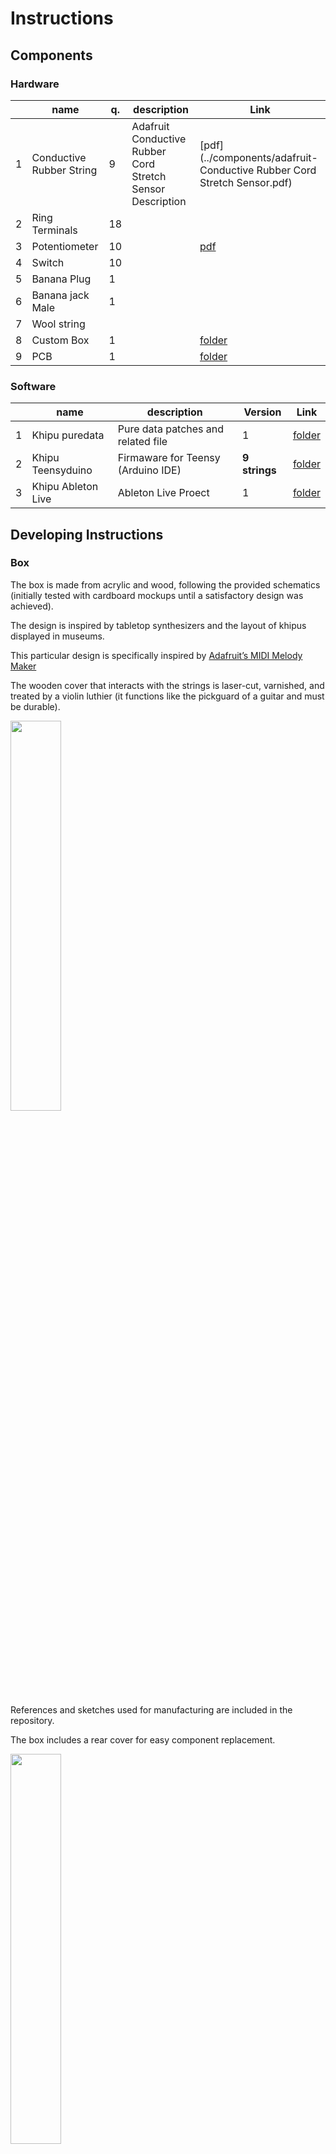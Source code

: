 # Instructions

## Components

### Hardware 
|    | name		          | q.	  | description 	| Link  
|----|------------------|-------|---------------|------------------------------------------------------------------------------|
| 1  | Conductive Rubber String 	| 9	  | Adafruit Conductive Rubber Cord Stretch Sensor Description 	| [pdf](../components/adafruit-Conductive Rubber Cord Stretch Sensor.pdf)|
| 2  | Ring Terminals	   | 18	  |                | |
| 3  | Potentiometer 	   | 10	  |                | [pdf](../components/Potentiometer10K.pdf)|
| 4  | Switch	           | 10	  |	               | |
| 5  | Banana Plug       | 1    |                | |                
| 6  | Banana jack Male  | 1    |                | |
| 7  | Wool string       |      |                | |
| 8  | Custom Box	       | 1	  |		             | [folder](../components/box/9-strings/)|
| 9  | PCB	             | 1	  |		             | [folder](../components/circuit_board/)|


### Software
|    | name		          | description 	| Version | Link |  
|----|------------------|---------------|---------|---------------------------------------------------------------------|
| 1  | Khipu puredata  | Pure data patches and related file | 1 |[folder](../../code/puredata/) |
| 2  | Khipu Teensyduino | Firmaware for Teensy (Arduino IDE) | **9 strings** | [folder](../../code/Khipu_9strings_ino/)|
| 3  | Khipu Ableton Live | Ableton Live Proect | 1 | [folder](../../code/ableton/)


## Developing Instructions

### Box
The box is made from acrylic and wood, following the provided schematics (initially tested with cardboard mockups until a satisfactory design was achieved).

The design is inspired by tabletop synthesizers and the layout of khipus displayed in museums.

This particular design is specifically inspired by [Adafruit’s MIDI Melody Maker](https://learn.adafruit.com/midi-melody-maker)

The wooden cover that interacts with the strings is laser-cut, varnished, and treated by a violin luthier (it functions like the pickguard of a guitar and must be durable).

<img src="../images/Electric_Khipu_box01.png" width="40%" />

References and sketches used for manufacturing are included in the repository.

The box includes a rear cover for easy component replacement.

<img src="../images/Electric_Khipu_box02.jpg" width="40%" />

### Electronic components

#### String
The strings are made from conductive rubber, available from [Adafruit](https://www.adafruit.com/product/519).

A more economical version (slightly thinner but functional) can be sourced from [Aliexpress](https://a.aliexpress.com/_EJniw1p).

The length of each string should be enough for knotting and securing. Not all strings are the same length.

#### Materials Needed:
1.	**Ring terminals** – size depends on the khipu’s dimensions and string thickness (2 per string)
2.	**Conductive rubber string**
3.	**Heat-shrink tubing** to protect and cover the ends (2 per string)

<img src="../images/Electric_Khipu_instruction001.png" width="40%" />

#### Steps to make the strings:
1.	Cut the string to the desired length.
2.	Cut 2 pieces of heat-shrink tubing to cover the ends.

<img src="../images/Electric_Khipu_step02.jpg" width="40%" />

3.	Slide the heat-shrink tubing onto the string, positioning it in the middle.

<img src="../images/Electric_Khipu_step03.jpg" width="40%" />

4.	Secure the string ends in ring terminals and fasten tightly.

<p float="left">
  <img src="../images/Electric_Khipu_step04-1.jpg" height="300" />
  <img src="../images/Electric_Khipu_step04-2.jpg" height="300" />
</p>

5.	Cover the terminals with heat-shrink tubing to protect them.

<img src="../images/Electric_Khipu_step05.jpg" width="40%" />

6.	Apply heat to shrink the tubing and secure the ends.

<img src="../images/Electric_Khipu_step06.jpg" width="25%" />

#### Other Components:
- 5 **screws** and **nuts**: To secure the top ends of the strings.

<img src="../images/Electric_Khipu_instruction002.jpg" width="25%" />

- 5 **L-hooks** (grounded): To hang the strings and close the circuit.

<img src="../images/Electric_Khipu_instruction003.jpg" width="25%" />

- 6 **potentiometers** (10k ohms): 1 per string and 1 for general volume control.
- 6 **switches** or **buttons**: 1 per string to activate them individually and 1 for overall power.
- **Female Banana Jack connector** (grounded): Closes the circuit to enable interaction.
- **Cable with a Banana Jack male connector**: One end connects to the female jack; the other end has a metal clip for attaching to a ring or bracelet (used during performance to connect to the instrument).

<img src="../images/Electric_Khipu_instruction004.jpg" width="25%" />

- **Wool string**: Covers the upper screws and enhances the khipu’s aesthetic. In traditional khipus, a primary cord held the rest of the strings.

#### Internal Components

<img src="../images/Electric_Khipu_instruction005.jpg" width="40%" />

Potentiometers and buttons are individually wired using modular Dupont connectors for easy replacement.

<img src="../images/Electric_Khipu_instruction006.jpg" width="40%" />

The internal wiring of the strings mimics a simple [Light-Dependent Resistor (LDR) connected to an Arduino](https://www.c-sharpcorner.com/UploadFile/d15fb8/ldr-with-arduino/).
The top ends of the strings connect to 10k resistors and analog pins on the microcontroller. The resistors are pre-mounted on the circuit board, so the cables directly connect to designated analog pins.
For easy string replacement, cables connected to analog pins are also equipped with ring terminals, which ensure contact when tightened with nuts and screws.
The bottom ends of the strings are grounded. This is achieved by soldering a wire to the back of each L-hook, which is then connected to a ground pin via a Dupont connector.

<img src="../images/Electric_Khipu_instruction007.jpg" width="40%" />

### Microcontroller

The device uses a [Teensy 3.6](https://www.pjrc.com/store/teensy36.html)

It was chosen for its numerous analog pins and ease of programming as a MIDI controller. The Teensy connects and is programmed via USB, similar to an Arduino.

The circuit is modular, featuring female Dupont headers and integrated resistors for strings and buttons.
<p float="left">
  <img src="../images/Electric_Khipu_circuit02.png" height="300" />
  <img src="../images/Electric_Khipu_circuit01.png" height="300" />
</p>

[Circuit Board](../components/circuit_board/README.txt)


### Programming

Programming was done using [Teensyduino USB_MIDI examples](https://www.pjrc.com/teensy/td_download.html).

Adjustments were made to account for the strings’ variable outputs compared to potentiometers. Strings produce highly variable values, so they must be mapped individually in Ableton before uploading the full sketch.

<img src="../images/Electric_Khipu_programmingArduino.png" width="40%" />

#### MIDI Mapping in Ableton:
The khipu is recognized as a MIDI controller through Teensy. In Ableton, audio and effects are mapped to MIDI using the strings, similar to potentiometers.

Each string typically has its own track, controlled via its button, with the string adjusting the track’s volume.

<img src="../images/Electric_Khipu_programmingAbleton.png" width="40%" />

#### Mapping in Pure Data (PD):
Mapping is simpler in PD. Each string’s MIDI value is selected and adjusted as needed. Example patches and noise effects are available in the repository:
[https://youtu.be/4NPOEp-sG_Q?t=4044](https://youtu.be/4NPOEp-sG_Q?t=4044)
[https://puredata.info/downloads/pd-extended](https://youtu.be/4NPOEp-sG_Q?t=4044)


### Performance notes

#### Knotting
To learn basic numerical khipu knotting, refer to this tutorial: [https://youtu.be/Af7qRxlaiFQ](https://youtu.be/Af7qRxlaiFQ)

<img src="../images/Electric_Khipu_knots.png" width="40%" />

Knots encode the khipu’s information, though not all khipus were numerical. In performances, the knotting process itself is more significant than the knots’ traditional meanings.

#### Final Notes
The instrument is highly variable and sensitive to the user’s conductivity, meaning it never sounds the same twice.